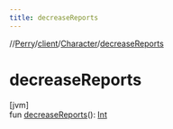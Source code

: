 ```yaml
---
title: decreaseReports
---
```

//[Perry](../../../index.html)/[client](../index.html)/[Character](index.html)/[decreaseReports](decrease-reports.html)



# decreaseReports



[jvm]\
fun [decreaseReports](decrease-reports.html)(): [Int](https://kotlinlang.org/api/latest/jvm/stdlib/kotlin/-int/index.html)




